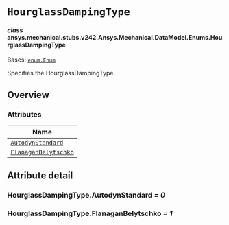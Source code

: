 # `HourglassDampingType`

<a id="ansys.mechanical.stubs.v242.Ansys.Mechanical.DataModel.Enums.HourglassDampingType"></a>

#### *class* ansys.mechanical.stubs.v242.Ansys.Mechanical.DataModel.Enums.HourglassDampingType

Bases: [`enum.Enum`](https://docs.python.org/3/library/enum.html#enum.Enum)

Specifies the HourglassDampingType.

<!-- !! processed by numpydoc !! -->

<a id="overview"></a>

## Overview

### Attributes

| Name |
| ---------------------------------------------------------------------------------------------------------------------------------------------- |
| [`AutodynStandard`](#HourglassDampingType.AutodynStandard) |
| [`FlanaganBelytschko`](#HourglassDampingType.FlanaganBelytschko) |

<a id="attribute-detail"></a>

## Attribute detail

<a id="HourglassDampingType.AutodynStandard"></a>

### HourglassDampingType.AutodynStandard *= 0*

<a id="HourglassDampingType.FlanaganBelytschko"></a>

### HourglassDampingType.FlanaganBelytschko *= 1*


